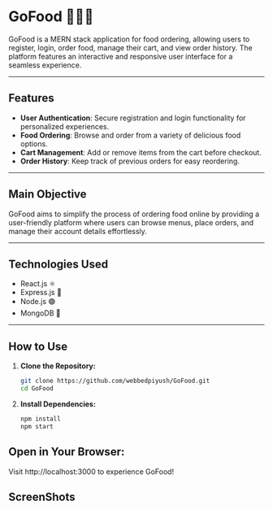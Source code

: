 # GoFood 🍔🥗🍕

GoFood is a MERN stack application for food ordering, allowing users to register, login, order food, manage their cart, and view order history. The platform features an interactive and responsive user interface for a seamless experience.

---

## Features

- **User Authentication**: Secure registration and login functionality for personalized experiences.
- **Food Ordering**: Browse and order from a variety of delicious food options.
- **Cart Management**: Add or remove items from the cart before checkout.
- **Order History**: Keep track of previous orders for easy reordering.

---

## Main Objective

GoFood aims to simplify the process of ordering food online by providing a user-friendly platform where users can browse menus, place orders, and manage their account details effortlessly.

---

## Technologies Used

- React.js ⚛️
- Express.js 🚀
- Node.js 🟢
- MongoDB 🍃

---

## How to Use

1. **Clone the Repository:**
   ```bash
   git clone https://github.com/webbedpiyush/GoFood.git
   cd GoFood
2. **Install Dependencies:**
   ```bash
   npm install
   npm start
   
## Open in Your Browser:
Visit http://localhost:3000 to experience GoFood!

## ScreenShots


